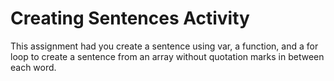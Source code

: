 # Creating Sentences Activity
This assignment had you create a sentence using var, a function, and a for loop to create a sentence from an array without quotation marks in between each word.  
